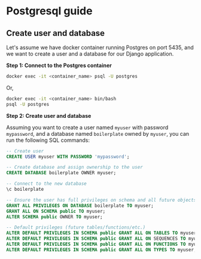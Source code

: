 # Postgresql guide

## Create user and database

Let's assume we have docker container running Postgres on port 5435, and we want to create a user and a database for our Django application.

**Step 1: Connect to the Postgres container**

```bash
docker exec -it <container_name> psql -U postgres
```

Or,

```bash
docker exec -it <container_name> bin/bash
psql -U postgres
```

**Step 2: Create user and database**

Assuming you want to create a user named `myuser` with password `mypassword`, and a database named `boilerplate` owned by `myuser`, you can run the following SQL commands:

```sql
-- Create user
CREATE USER myuser WITH PASSWORD 'mypassword';

-- Create database and assign ownership to the user
CREATE DATABASE boilerplate OWNER myuser;

-- Connect to the new database
\c boilerplate

-- Ensure the user has full privileges on schema and all future objects
GRANT ALL PRIVILEGES ON DATABASE boilerplate TO myuser;
GRANT ALL ON SCHEMA public TO myuser;
ALTER SCHEMA public OWNER TO myuser;

-- Default privileges (future tables/functions/etc.)
ALTER DEFAULT PRIVILEGES IN SCHEMA public GRANT ALL ON TABLES TO myuser;
ALTER DEFAULT PRIVILEGES IN SCHEMA public GRANT ALL ON SEQUENCES TO myuser;
ALTER DEFAULT PRIVILEGES IN SCHEMA public GRANT ALL ON FUNCTIONS TO myuser;
ALTER DEFAULT PRIVILEGES IN SCHEMA public GRANT ALL ON TYPES TO myuser;
```

